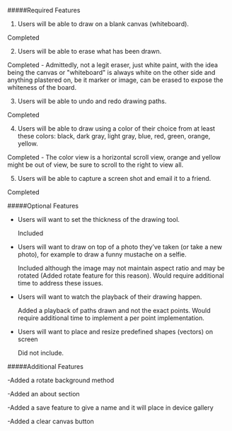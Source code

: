 #####Required Features

1. Users will be able to draw on a blank canvas (whiteboard).

  Completed

2. Users will be able to erase what has been drawn.

  Completed - Admittedly, not a legit eraser, just white paint, with the idea being the canvas or "whiteboard" is always white on the other side and anything plastered on, be it marker or image, can be erased to expose the whiteness of the board. 
 
3. Users will be able to undo and redo drawing paths.

  Completed

4. Users will be able to draw using a color of their choice from at least 
these colors: black, dark gray, light gray, blue, red, green, orange, yellow.

  Completed - The color view is a horizontal scroll view, orange and yellow might be out of view, be sure to scroll to the right to view all.

5. Users will be able to capture a screen shot and email it to a friend.

Completed

#####Optional Features

- Users will want to set the thickness of the drawing tool.

  Included

- Users will want to draw on top of a photo they’ve taken (or take a new photo), for example to draw a funny mustache on a selfie.

  Included although the image may not maintain aspect ratio and may be rotated (Added rotate feature for this reason). Would require additional time to address these issues.

- Users will want to watch the playback of their drawing happen.

  Added a playback of paths drawn and not the exact points. Would require additional time to implement a per point implementation.

- Users will want to place and resize predefined shapes (vectors) on screen

  Did not include.

#####Additional Features

-Added a rotate background method 

-Added an about section

-Added a save feature to give a name and it will place in device gallery

-Added a clear canvas button

